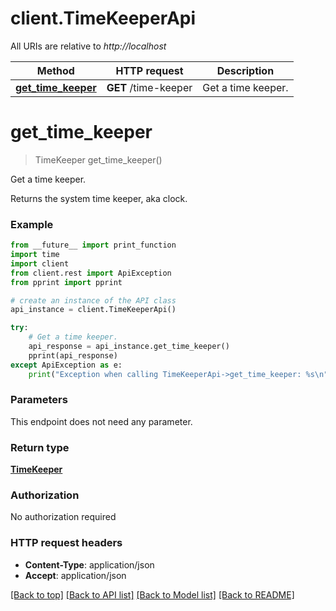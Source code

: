 # client.TimeKeeperApi

All URIs are relative to *http://localhost*

Method | HTTP request | Description
------------- | ------------- | -------------
[**get_time_keeper**](TimeKeeperApi.md#get_time_keeper) | **GET** /time-keeper | Get a time keeper.


# **get_time_keeper**
> TimeKeeper get_time_keeper()

Get a time keeper.

Returns the system time keeper, aka clock.

### Example
```python
from __future__ import print_function
import time
import client
from client.rest import ApiException
from pprint import pprint

# create an instance of the API class
api_instance = client.TimeKeeperApi()

try:
    # Get a time keeper.
    api_response = api_instance.get_time_keeper()
    pprint(api_response)
except ApiException as e:
    print("Exception when calling TimeKeeperApi->get_time_keeper: %s\n" % e)
```

### Parameters
This endpoint does not need any parameter.

### Return type

[**TimeKeeper**](TimeKeeper.md)

### Authorization

No authorization required

### HTTP request headers

 - **Content-Type**: application/json
 - **Accept**: application/json

[[Back to top]](#) [[Back to API list]](../README.md#documentation-for-api-endpoints) [[Back to Model list]](../README.md#documentation-for-models) [[Back to README]](../README.md)

